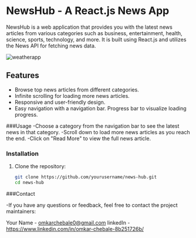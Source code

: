 


# NewsHub - A React.js News App

NewsHub is a web application that provides you with the latest news articles from various categories such as business, entertainment, health, science, sports, technology, and more. It is built using React.js and utilizes the News API for fetching news data.

![weatherapp](https://github.com/Chebaleomkar/weather-app/assets/122032936/a8a51104-1376-4b36-bef6-188b3fb26a7b)

## Features

- Browse top news articles from different categories.
- Infinite scrolling for loading more news articles.
- Responsive and user-friendly design.
- Easy navigation with a navigation bar.
   Progress bar to visualize loading progress.

 ###Usage
-Choose a category from the navigation bar to see the latest news in that category.
-Scroll down to load more news articles as you reach the end.
-Click on "Read More" to view the full news article.

### Installation

1. Clone the repository:

   ```sh
   git clone https://github.com/yourusername/news-hub.git
   cd news-hub
   
###Contact

-If you have any questions or feedback, feel free to contact the project maintainers:

Your Name - omkarchebale0@gmail.com
linkedIn - https://www.linkedin.com/in/omkar-chebale-8b251726b/
